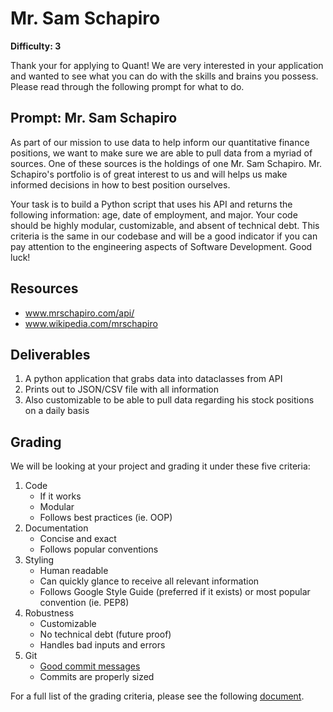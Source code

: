 # Mr. Sam Schapiro

**Difficulty: 3**

Thank your for applying to Quant! We are very interested in your application and wanted to see what you can do with the skills and brains you possess. Please read through the following prompt for what to do.

## **Prompt: Mr. Sam Schapiro**
As part of our mission to use data to help inform our quantitative finance positions, we want to make sure we are able to pull data from a myriad of sources. One of these sources is the holdings of one Mr. Sam Schapiro. Mr. Schapiro's portfolio is of great interest to us and will helps us make informed decisions in how to best position ourselves.

Your task is to build a Python script that uses his API and returns the following information: age, date of employment, and major. Your code should be highly modular, customizable, and absent of technical debt. This criteria is the same in our codebase and will be a good indicator if you can pay attention to the engineering aspects of Software Development. Good luck!

## **Resources**
- www.mrschapiro.com/api/
- www.wikipedia.com/mrschapiro

## **Deliverables**
1. A python application that grabs data into dataclasses from API
2. Prints out to JSON/CSV file with all information
3. Also customizable to be able to pull data regarding his stock positions on a daily basis

## **Grading**
We will be looking at your project and grading it under these five criteria:
1. Code
   - If it works
   - Modular
   - Follows best practices (ie. OOP)
2. Documentation
   - Concise and exact
   - Follows popular conventions
3. Styling
   - Human readable
   - Can quickly glance to receive all relevant information
   - Follows Google Style Guide (preferred if it exists) or most popular convention (ie. PEP8)
4. Robustness
   - Customizable
   - No technical debt (future proof)
   - Handles bad inputs and errors
5. Git
   - [Good commit messages](https://cbea.ms/git-commit/#seven-rules)
   - Commits are properly sized

For a full list of the grading criteria, please see the following [document](https://docs.google.com/spreadsheets/d/16CqSJSlch7w9q4_ZTiydKGk0T01rgvIEcHHwqsI_KSo/edit?usp=sharing). 
